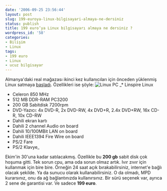 ```yaml
---
date: '2006-09-25 23:56:44'
layout: post
slug: 199-euroya-linux-bilgisayari-almaya-ne-dersiniz
status: publish
title: 199 euro’ya Linux bilgisayarı almaya ne dersiniz ?
wordpress_id: '58'
categories:
- Bilişim
- Linux
tags:
- 199 euro
- Linux
- ucuz bilgisayar
---
```


Almanya'daki real mağazası ikinci kez kullanıcıları için önceden yüklenmiş Linux satmaya [başladı](http://www.real.de/container/angebote,angebote_aktuell.php?cont=angebote,angebote_aktuell&angebot=48158&objectMore=100). Özellikleri ise şöyle:
![Linux PC](http://www.real.de/images/angebote/nonfood/extra/kw39_multimedia_pc.gif)
_* Linspire Linux
* Celeron 850 MHz
* 512 MB DDR-RAM PC3200
* 200 GB Sabitdisk 7200rpm
* DVD-Yazıcı: 4x DVD-R, 2x DVD-RW, 4x DVD+R, 2.4x DVD+RW, 16x CD-R, 10x CD-RW
* Dahili ekran kartı
* Dahili 2 channel Audio on board
* Dahili 10/100MBit LAN on board
* Dahili IEEE1394 Fire Wire on board
* PS/2 Fare
* PS/2 Klavye_


Ekim'in 30'una kadar satılacakmış. Özellikle bu **200 gb** sabit disk çok hoşuma gitti. Tek sorun cpu, ama oda sorun olmaz artık. Ivır zıvır için kullanmak için bire bire. Örneğin 24 saat açık bırakabilirsiniz, internet'e bağlı olacak şekilde.
Ya da sunucu olarak kullanabilirsiniz. O da olmadı, MPD kurarsınız, onu da ağ bağlantınızda kullanırsınız. Bir sürü seçenek var, ayrıca 2 sene de garantisi var. Ve sadece **199 euro**.
